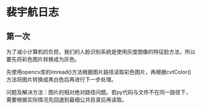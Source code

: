 # 裴宇航日志

## 第一次

​		为了减小计算机的负担，我们的人脸识别系统是使用灰度图像的特征脸方法，所以要先将彩色图片转换成为灰色。

​		先使用opencv库的imread()方法根据图片路径读取彩色图片，再根据cvtColor()方法将图片转换成黑白色后再进行下一步处理。

​		问题及解决方法：图片的相对绝对路径问题。若py代码与文件不在同一路径下，需要根据实际情况先回退到最细公共目录后再读取。

